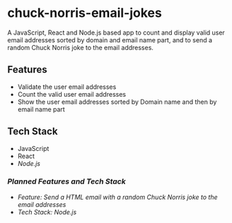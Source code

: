 # chuck-norris-email-jokes

A JavaScript, React and Node.js based app to count and display valid user email addresses sorted by domain and email name part, and to send a random Chuck Norris joke to the email addresses.

<h2>Features</h2>
<ul>
  <li>Validate the user email addresses</li>
  <li>Count the valid user email addresses</li>
  <li>Show the user email addresses sorted by Domain name and then by email name part</li>
</ul>

<h2>Tech Stack</h2>
<ul>
  <li>JavaScript</li>
  <li>React</li>
  <li><em>Node.js</em></li>
</ul>


<h3><em>Planned Features and Tech Stack</em></h3>
<ul>
  <li><em>Feature: Send a HTML email with a random Chuck Norris joke to the email addresses</em></li>
  <li><em>Tech Stack: Node.js</em></li>
</ul>
